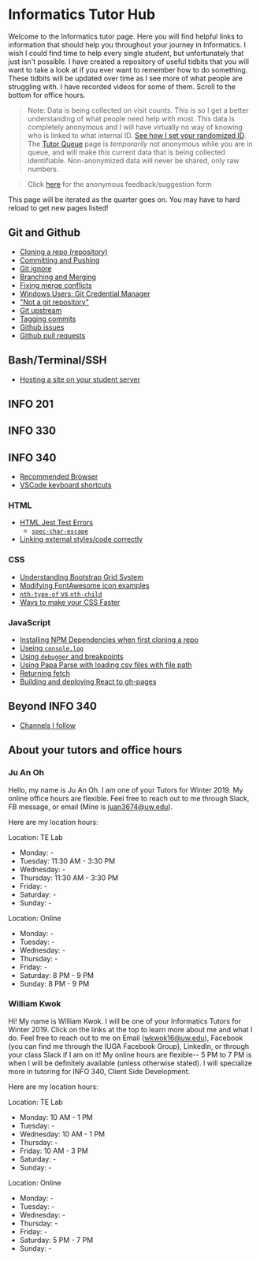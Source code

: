 # Informatics Tutor Hub

Welcome to the Informatics tutor page. Here you will find helpful links to information that should help you throughout your journey in Informatics. I wish I could find time to help every single student, but unfortunately that just isn't possible. I have created a repository of useful tidbits that you will want to take a look at if you ever want to remember how to do something. These tidbits will be updated over time as I see more of what people are struggling with. I have recorded videos for some of them. Scroll to the bottom for office hours.

> Note: Data is being collected on visit counts. This is so I get a better understanding of what people need help with most. This data is completely anonymous and I will have virtually no way of knowing who is linked to what internal ID. [See how I set your randomized ID](https://github.com/kwokwilliam/personalwebsite/blob/master/src/index.js). The [Tutor Queue](/tutorq) page is _temporarily_ not anonymous while you are in queue, and will make this current data that is being collected identifiable. Non-anonymized data will never be shared, only raw numbers. 

> Click [here](https://docs.google.com/forms/d/e/1FAIpQLSf-SOhUADmlf8AUhBpkYWzPy8usyzQs6JNIbH3QAdrvnCclkA/viewform?usp=sf_link) for the anonymous feedback/suggestion form

This page will be iterated as the quarter goes on. You may have to hard reload to get new pages listed!

## Git and Github
* [Cloning a repo (repository)](/blog/cloningarepo)
* [Committing and Pushing](/blog/committingandpushing)
* [Git ignore](/blog/gitignore)
* [Branching and Merging](/blog/branchingandmerging)
* [Fixing merge conflicts](/blog/mergeconflicts)
* [Windows Users: Git Credential Manager](/blog/gitcredentialmanager)
* ["Not a git repository"](/blog/notagitrepo)
* [Git upstream](/blog/gitupstream)
* [Tagging commits](/blog/taggingcommits)
* [Github issues](/blog/githubissues)
* [Github pull requests](/blog/githubpullrequests)

## Bash/Terminal/SSH
* [Hosting a site on your student server](/blog/studentserver)

## INFO 201

## INFO 330

## INFO 340
* [Recommended Browser](/blog/recommendedbrowser)
* [VSCode keyboard shortcuts](/blog/vscodeshortcuts)

### HTML
* [HTML Jest Test Errors](/blog/htmljesttesterrors)
    * [`spec-char-escape`](/blog/speccharesc)
* [Linking external styles/code correctly](/blog/linkingcorrectly)

### CSS
* [Understanding Bootstrap Grid System](/blog/bootstrapgridsystem)
* [Modifying FontAwesome icon examples](https://fontawesome.com/v4.7.0/examples/)
* [`nth-type-of` vs `nth-child`](/blog/nthOf)
* [Ways to make your CSS Faster](https://www.youtube.com/watch?v=OLKqmKeOhYg)

### JavaScript
* [Installing NPM Dependencies when first cloning a repo](/blog/npmdep)
* [Useing `console.log`](/blog/useconsolelog)
* [Using `debugger` and breakpoints](https://www.youtube.com/watch?v=aFbqlsPyQH8)
* [Using Papa Parse with loading csv files with file path](/blog/papaparse)
* [Returning fetch](/blog/returnfetch)
* [Building and deploying React to gh-pages](/blog/reacttoghpages)

## Beyond INFO 340
* [Channels I follow](/blog/beyond340-channels)

## About your tutors and office hours

### Ju An Oh

Hello, my name is Ju An Oh. I am one of your Tutors for Winter 2019. My online office hours are flexible. Feel free to reach out to me through Slack, FB message, or email (Mine is juan3674@uw.edu).

Here are my location hours:

Location: TE Lab
* Monday: -
* Tuesday: 11:30 AM - 3:30 PM
* Wednesday: -
* Thursday: 11:30 AM - 3:30 PM
* Friday: -
* Saturday: -
* Sunday: -

Location: Online
* Monday: -
* Tuesday: -
* Wednesday: -
* Thursday: -
* Friday: -
* Saturday: 8 PM - 9 PM
* Sunday: 8 PM - 9 PM

### William Kwok

Hi! My name is William Kwok. I will be one of your Informatics Tutors for Winter 2019. Click on the links at the top to learn more about me and what I do. Feel free to reach out to me on Email (wkwok16@uw.edu), Facebook (you can find me through the IUGA Facebook Group), LinkedIn, or through your class Slack if I am on it! My online hours are flexible-- 5 PM to 7 PM is when I will be definitely available (unless otherwise stated). I will specialize more in tutoring for INFO 340, Client Side Development.

Here are my location hours:

Location: TE Lab
* Monday: 10 AM - 1 PM
* Tuesday: -
* Wednesday: 10 AM - 1 PM
* Thursday: -
* Friday: 10 AM - 3 PM
* Saturday: -
* Sunday: -

Location: Online
* Monday: -
* Tuesday: -
* Wednesday: -
* Thursday: -
* Friday: -
* Saturday: 5 PM - 7 PM
* Sunday: -

